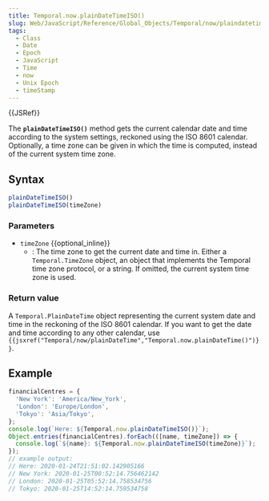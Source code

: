 ```yaml
---
title: Temporal.now.plainDateTimeISO()
slug: Web/JavaScript/Reference/Global_Objects/Temporal/now/plaindatetimeiso
tags:
  - Class
  - Date
  - Epoch
  - JavaScript
  - Time
  - now
  - Unix Epoch
  - timeStamp
---
```

{{JSRef}}

<p class="summary"><span class="seoSummary">The <strong><code>plainDateTimeISO()</code></strong> method gets the current calendar date and time according to the system settings, reckoned using the ISO 8601 calendar. Optionally, a time zone can be given in which the time is computed, instead of the current system time zone.</span></p>

## Syntax

```js
plainDateTimeISO()
plainDateTimeISO(timeZone)
```

### Parameters

- `timeZone` {{optional_inline}}
  - : The time zone to get the current date and time in. Either a
    `Temporal.TimeZone` object, an object that implements the Temporal time zone
    protocol, or a string. If omitted, the current system time zone is used.

### Return value

A `Temporal.PlainDateTime` object representing the current system date and time
in the reckoning of the ISO 8601 calendar. If you want to get the date and time
according to any other calendar, use
`{{jsxref("Temporal/now/plainDateTime","Temporal.now.plainDateTime()")}}`.

## Example

```js
financialCentres = {
  'New York': 'America/New_York',
  'London': 'Europe/London',
  'Tokyo': 'Asia/Tokyo',
};
console.log(`Here: ${Temporal.now.plainDateTimeISO()}`);
Object.entries(financialCentres).forEach(([name, timeZone]) => {
  console.log(`${name}: ${Temporal.now.plainDateTimeISO(timeZone)}`);
});
// example output:
// Here: 2020-01-24T21:51:02.142905166
// New York: 2020-01-25T00:52:14.756462142
// London: 2020-01-25T05:52:14.758534756
// Tokyo: 2020-01-25T14:52:14.759534758
```
